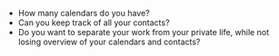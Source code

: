 - How many calendars do you have?
- Can you keep track of all your contacts?
- Do you want to separate your work from your private life, while not losing overview of your calendars and contacts?
